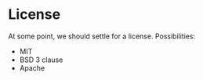 # License

At some point, we should settle for a license.
Possibilities:
 - MIT
 - BSD 3 clause
 - Apache
